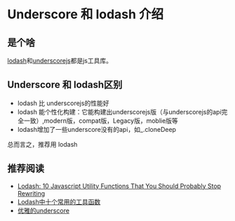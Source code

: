 # Underscore 和 lodash 介绍
## 是个啥
[lodash](http://lodash.com/)和[underscorejs](http://underscorejs.org/)都是js工具库。

## Underscore 和 lodash区别
* lodash 比 underscorejs的性能好
* lodash 能个性化构建：它能构建出underscorejs版（与underscorejs的api完全一致）,modern版，compat版，Legacy版，moblie版等
* lodash增加了一些underscore没有的api，如_.cloneDeep

总而言之，推荐用 lodash

## 推荐阅读
* [Lodash: 10 Javascript Utility Functions That You Should Probably Stop Rewriting](http://colintoh.com/blog/lodash-10-javascript-utility-functions-stop-rewriting)
* [Lodash中十个常用的工具函数](http://wwsun.github.io/posts/lodash-top-10-functions.html)
* [优雅的underscore](http://yalishizhude.github.io/2015/08/02/beatiful-underscore/)